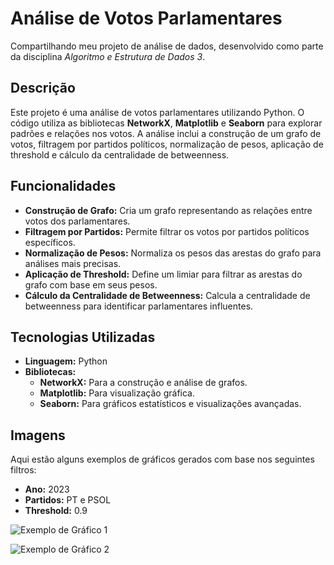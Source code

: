 # Análise de Votos Parlamentares

Compartilhando meu projeto de análise de dados, desenvolvido como parte da disciplina *Algoritmo e Estrutura de Dados 3*.

## Descrição

Este projeto é uma análise de votos parlamentares utilizando Python. O código utiliza as bibliotecas **NetworkX**, **Matplotlib** e **Seaborn** para explorar padrões e relações nos votos. A análise inclui a construção de um grafo de votos, filtragem por partidos políticos, normalização de pesos, aplicação de threshold e cálculo da centralidade de betweenness.

## Funcionalidades

- **Construção de Grafo:** Cria um grafo representando as relações entre votos dos parlamentares.
- **Filtragem por Partidos:** Permite filtrar os votos por partidos políticos específicos.
- **Normalização de Pesos:** Normaliza os pesos das arestas do grafo para análises mais precisas.
- **Aplicação de Threshold:** Define um limiar para filtrar as arestas do grafo com base em seus pesos.
- **Cálculo da Centralidade de Betweenness:** Calcula a centralidade de betweenness para identificar parlamentares influentes.

## Tecnologias Utilizadas

- **Linguagem:** Python
- **Bibliotecas:**
  - **NetworkX:** Para a construção e análise de grafos.
  - **Matplotlib:** Para visualização gráfica.
  - **Seaborn:** Para gráficos estatísticos e visualizações avançadas.

## Imagens

Aqui estão alguns exemplos de gráficos gerados com base nos seguintes filtros:
- **Ano:** 2023
- **Partidos:** PT e PSOL
- **Threshold:** 0.9

![Exemplo de Gráfico 1]((https://media.licdn.com/dms/image/v2/D4D22AQGRx5U2E7C5aQ/feedshare-shrink_1280/feedshare-shrink_1280/0/1697825836306?e=1729123200&v=beta&t=qsX05keZ8n5Gz6fZJkgy3QZVh4AdjNMRkf5wt4vhxvg))


![Exemplo de Gráfico 2](url-da-imagem-2)
